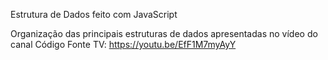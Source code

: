 Estrutura de Dados feito com JavaScript


Organização das principais estruturas de dados apresentadas no vídeo do canal Código Fonte TV: https://youtu.be/EfF1M7myAyY
